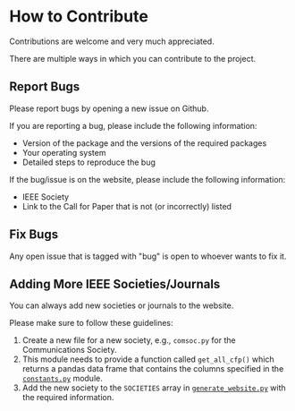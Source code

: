 # How to Contribute

Contributions are welcome and very much appreciated.

There are multiple ways in which you can contribute to the project.


## Report Bugs
Please report bugs by opening a new issue on Github.

If you are reporting a bug, please include the following information:

- Version of the package and the versions of the required packages
- Your operating system
- Detailed steps to reproduce the bug


If the bug/issue is on the website, please include the following information:

- IEEE Society
- Link to the Call for Paper that is not (or incorrectly) listed

## Fix Bugs
Any open issue that is tagged with "bug" is open to whoever wants to fix it.


## Adding More IEEE Societies/Journals
You can always add new societies or journals to the website.

Please make sure to follow these guidelines:

1. Create a new file for a new society, e.g., `comsoc.py` for the
   Communications Society.
2. This module needs to provide a function called `get_all_cfp()` which returns
   a pandas data frame that contains the columns specified in the
   [`constants.py`](constants.py) module.
3. Add the new society to the `SOCIETIES` array in
   [`generate_website.py`](generate_website.py) with the required information.
